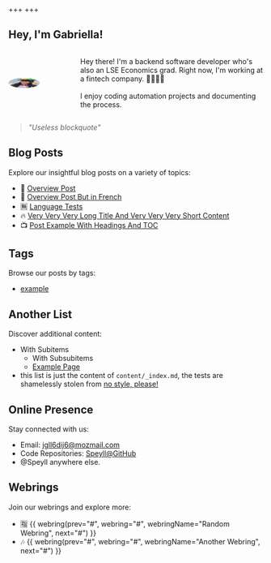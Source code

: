+++
+++

## Hey, I'm Gabriella!

<div class="image-with-text">

  <img src="graduation.JPG" alt="Graduation" width="150" height="20" style="border-radius: 50%;">
  <p style="margin-left: 4rem;">Hey there! I'm a backend software developer who's also an LSE Economics grad. Right now, I'm working at a fintech company. 👩🏽‍💻✨  <br>   <br> 
  I enjoy coding automation projects and documenting the process. </p>
</div>

<style>
  .image-with-text {
    display: flex;
    align-items: center;
  }
  
  .image-with-text img {
    margin-right: 1rem;
  }
</style>


> *"Useless blockquote"*

## Blog Posts

Explore our insightful blog posts on a variety of topics:

- 🥣 [Overview Post](./blog/overview-post)
- 🥣 [Overview Post But in French](./fr/blog/overview-post)
- 🈚 [Language Tests](./blog/language-tests)
- 🔥 [Very Very Very Long Title And Very Very Very Short Content](./blog/very-very-very-long-title-and-very-very-very-short-content)
- 📺 [Post Example With Headings And TOC](./blog/post-example-with-headings-and-toc)

## Tags

Browse our posts by tags:

- [example](./tags/example)

## Another List

Discover additional content:

- With Subitems
  - With Subsubitems
  - [Example Page](./about)
- this list is just the content of `content/_index.md`, the tests are shamelessly stolen from [no style, please!](https://www.getzola.org/themes/no-style-please/)

## Online Presence

Stay connected with us:

- Email: [jgll6dij6@mozmail.com](mailto:jgll6dij6@mozmail.com)
- Code Repositories: [Speyll@GitHub](https://github.com/Speyll)
- @Speyll anywhere else.

## Webrings

Join our webrings and explore more:

- 🈯 {{ webring(prev="#", webring="#", webringName="Random Webring", next="#") }}
- 🎶 {{ webring(prev="#", webring="#", webringName="Another Webring", next="#") }}